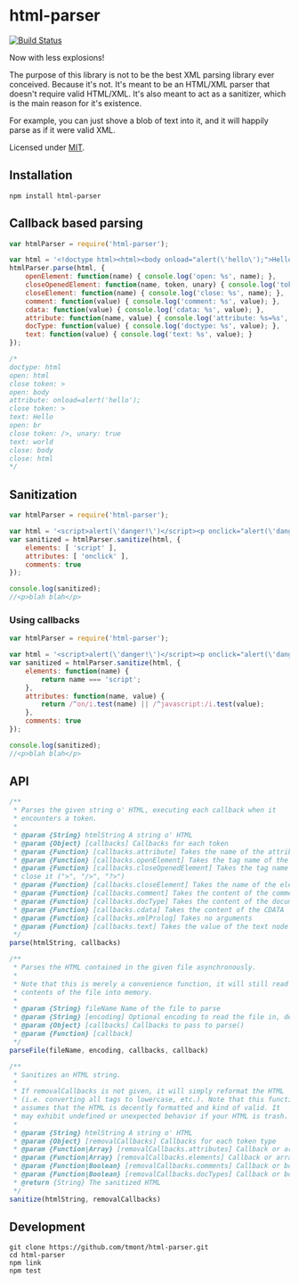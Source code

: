 # html-parser

[![Build Status](https://travis-ci.org/tmont/html-parser.png)](https://travis-ci.org/tmont/html-parser)

Now with less explosions!

The purpose of this library is not to be the best XML parsing library ever
conceived. Because it's not. It's meant to be an HTML/XML parser that doesn't
require valid HTML/XML. It's also meant to act as a sanitizer, which is the
main reason for it's existence.

For example, you can just shove a blob of text into it, and it will happily
parse as if it were valid XML.

Licensed under [MIT](./LICENSE).

## Installation
`npm install html-parser`

## Callback based parsing
```javascript
var htmlParser = require('html-parser');

var html = '<!doctype html><html><body onload="alert(\'hello\');">Hello<br />world</body></html>';
htmlParser.parse(html, {
	openElement: function(name) { console.log('open: %s', name); },
	closeOpenedElement: function(name, token, unary) { console.log('token: %s, unary: %s', token, unary); },
	closeElement: function(name) { console.log('close: %s', name); },
	comment: function(value) { console.log('comment: %s', value); },
	cdata: function(value) { console.log('cdata: %s', value); },
	attribute: function(name, value) { console.log('attribute: %s=%s', name, value); },
	docType: function(value) { console.log('doctype: %s', value); },
	text: function(value) { console.log('text: %s', value); }
});

/*
doctype: html
open: html
close token: >
open: body
attribute: onload=alert('hello');
close token: >
text: Hello
open: br
close token: />, unary: true
text: world
close: body
close: html
*/
```

## Sanitization
```javascript
var htmlParser = require('html-parser');

var html = '<script>alert(\'danger!\')</script><p onclick="alert(\'danger!\')">blah blah<!-- useless comment --></p>';
var sanitized = htmlParser.sanitize(html, {
	elements: [ 'script' ],
	attributes: [ 'onclick' ],
	comments: true
});

console.log(sanitized);
//<p>blah blah</p>
```

### Using callbacks
```javascript
var htmlParser = require('html-parser');

var html = '<script>alert(\'danger!\')</script><p onclick="alert(\'danger!\')">blah blah<!-- useless comment --></p>';
var sanitized = htmlParser.sanitize(html, {
	elements: function(name) {
		return name === 'script';
	},
	attributes: function(name, value) {
		return /^on/i.test(name) || /^javascript:/i.test(value);
	},
	comments: true
});

console.log(sanitized);
//<p>blah blah</p>
```

## API
```javascript
/**
 * Parses the given string o' HTML, executing each callback when it
 * encounters a token.
 *
 * @param {String} htmlString A string o' HTML
 * @param {Object} [callbacks] Callbacks for each token
 * @param {Function} [callbacks.attribute] Takes the name of the attribute and its value
 * @param {Function} [callbacks.openElement] Takes the tag name of the element
 * @param {Function} [callbacks.closeOpenedElement] Takes the tag name of the element and the token used to
 * close it (">", "/>", "?>")
 * @param {Function} [callbacks.closeElement] Takes the name of the element
 * @param {Function} [callbacks.comment] Takes the content of the comment
 * @param {Function} [callbacks.docType] Takes the content of the document type declaration
 * @param {Function} [callbacks.cdata] Takes the content of the CDATA
 * @param {Function} [callbacks.xmlProlog] Takes no arguments
 * @param {Function} [callbacks.text] Takes the value of the text node
 */
parse(htmlString, callbacks)

/**
 * Parses the HTML contained in the given file asynchronously.
 *
 * Note that this is merely a convenience function, it will still read the entire
 * contents of the file into memory.
 *
 * @param {String} fileName Name of the file to parse
 * @param {String} [encoding] Optional encoding to read the file in, defaults to utf8
 * @param {Object} [callbacks] Callbacks to pass to parse()
 * @param {Function} [callback]
 */
parseFile(fileName, encoding, callbacks, callback)

/**
 * Sanitizes an HTML string.
 *
 * If removalCallbacks is not given, it will simply reformat the HTML
 * (i.e. converting all tags to lowercase, etc.). Note that this function
 * assumes that the HTML is decently formatted and kind of valid. It
 * may exhibit undefined or unexpected behavior if your HTML is trash.
 *
 * @param {String} htmlString A string o' HTML
 * @param {Object} [removalCallbacks] Callbacks for each token type
 * @param {Function|Array} [removalCallbacks.attributes] Callback or array of specific attributes to strip
 * @param {Function|Array} [removalCallbacks.elements] Callback or array of specific elements to strip
 * @param {Function|Boolean} [removalCallbacks.comments] Callback or boolean indicating to strip comments
 * @param {Function|Boolean} [removalCallbacks.docTypes] Callback or boolean indicating to strip doc type declarations
 * @return {String} The sanitized HTML
 */
sanitize(htmlString, removalCallbacks)
```

## Development
```shell
git clone https://github.com/tmont/html-parser.git
cd html-parser
npm link
npm test
```
